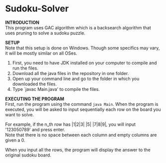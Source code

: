 # Sudoku-Solver
**INTRODUCTION**\
This program uses GAC algorithm which is a backsearch algorithm that uses pruning to solve a sudoku puzzle.

**SETUP**\
Note that this setup is done on Windows. Though some specifics may vary, it will be mostly similar on all OSes.
1. First, you need to have JDK installed on your computer to compile and run the files.
2. Download all the java files in the repository in one folder. 
3. Open up your command line and go to the folder in which you downloaded the files.
4. Type `javac Main.java' to compile the files.

**EXECUTING THE PROGRAM**\
First, run the program using the command `java Main`. When the program is executed, you will be asked to input sequentially each row on the board you want to solve.

For example, if the n_th row has |1|2|3| |5| |7|8|9|, you will input '123050789' and press enter.\
Note that there is no space between each column and empty columns are given a 0.

When you input all the rows, the program will display the answer to the original sudoku board.



